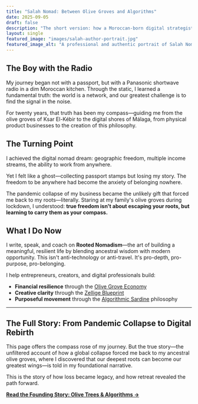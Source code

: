 ```yaml
---
title: "Salah Nomad: Between Olive Groves and Algorithms"
date: 2025-09-05
draft: false
description: "The short version: how a Moroccan-born digital strategist forged a new philosophy for meaningful work and belonging in our hyper-mobile world."
layout: single
featured_image: "images/salah-author-portrait.jpg"
featured_image_alt: "A professional and authentic portrait of Salah Nomad, founder of Rooted Nomadism. The photo, taken in Arles, captures his identity as a thoughtful bridge between traditional roots and the modern digital world, reflecting the core themes of his work."
---
```


## The Boy with the Radio

My journey began not with a passport, but with a Panasonic shortwave radio in a dim Moroccan kitchen. Through the static, I learned a fundamental truth: the world is a network, and our greatest challenge is to find the signal in the noise.

For twenty years, that truth has been my compass—guiding me from the olive groves of Ksar El-Kébir to the digital shores of Málaga, from physical product businesses to the creation of this philosophy.

## The Turning Point

I achieved the digital nomad dream: geographic freedom, multiple income streams, the ability to work from anywhere. 

Yet I felt like a ghost—collecting passport stamps but losing my story. The freedom to be anywhere had become the anxiety of belonging nowhere.

The pandemic collapse of my business became the unlikely gift that forced me back to my roots—literally. Staring at my family's olive groves during lockdown, I understood: **true freedom isn't about escaping your roots, but learning to carry them as your compass.**

## What I Do Now

I write, speak, and coach on **Rooted Nomadism**—the art of building a meaningful, resilient life by blending ancestral wisdom with modern opportunity. This isn't anti-technology or anti-travel. It's pro-depth, pro-purpose, pro-belonging.

I help entrepreneurs, creators, and digital professionals build:
- **Financial resilience** through the [Olive Grove Economy](/money-freedom/olive-grove-economy/)
- **Creative clarity** through the [Zellige Blueprint](/work-productivity/zellige-blueprint/)  
- **Purposeful movement** through the [Algorithmic Sardine](/stories-wisdom/algorithmic-sardine-philosophy/) philosophy

---

## The Full Story: From Pandemic Collapse to Digital Rebirth

This page offers the compass rose of my journey. But the true story—the unfiltered account of how a global collapse forced me back to my ancestral olive groves, where I discovered that our deepest roots can become our greatest wings—is told in my foundational narrative.

This is the story of how loss became legacy, and how retreat revealed the path forward.

**[Read the Founding Story: Olive Trees & Algorithms →](/stories-wisdom/olive-trees-and-algorithms/)**